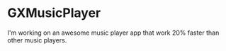 # GXMusicPlayer
I'm working on an awesome music player app that work 20% faster than other music players. 
